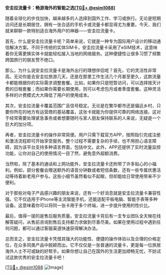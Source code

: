 **安圭拉流量卡：畅游海外的智能之选[[TG💪+ @esim1088](https://t.me/s/esim1088)]**

随着全球化的步伐加快，越来越多的人选择到国外工作、学习或旅行。无论是短期访问还是长期居住，拥有一张合适的手机卡或流量卡都显得尤为重要。今天，我们就来聊聊一款特别适合海外用户的神器——安圭拉流量卡。

首先，什么是安圭拉流量卡呢？简单来说，它就是一种专为国际用户设计的移动通信解决方案。不同于传统的实体SIM卡，安圭拉流量卡采用了eSIM技术，这意味着你无需更换实体卡就能轻松接入当地的网络服务。这种便捷性让很多习惯了频繁跨国旅行的朋友赞不绝口。

那么，为什么说安圭拉流量卡是海外出行的理想伴侣呢？首先，它的灵活性非常高。无论你是去安圭拉旅游几天，还是在那里工作生活几个月甚至更久，这款流量卡都能根据你的实际需求调整套餐。比如，如果你只是短暂访问，可以选择按天计费的日租套餐；而如果你需要长期使用，则可以考虑包月或者季度套餐。这种灵活多样的计费模式大大降低了用户的使用成本。

其次，安圭拉流量卡覆盖范围广且信号稳定。无论是在繁华都市还是偏远乡村，只要你所在的地方有运营商的基站覆盖，这张卡就能为你提供可靠的网络连接。这对于经常需要处理紧急事务或者想要随时与家人朋友保持联系的人来说，无疑是一个巨大的加分项。

再者，安圭拉流量卡的操作非常简便。用户只需下载官方APP，按照指引完成注册和激活流程即可开始享受服务。整个过程不需要复杂的手续，也不用担心语言障碍，因为该平台支持多种语言界面，包括中文。此外，APP还提供了实时流量监控功能，让你对自己的使用情况一目了然，避免意外超额消费。

当然啦，除了基本的通话和上网功能外，安圭拉流量卡还附带了许多贴心的小福利。例如，部分套餐会赠送额外的语音分钟数或者短信条数，还有一些专属优惠活动等待着新老用户参与。这些小细节虽然看似不起眼，但却能给日常使用带来不少便利。

对于那些对电子产品感兴趣的朋友来说，还有一个好消息就是安圭拉流量卡兼容性强。它不仅适用于iPhone等主流智能手机，还能适配平板电脑、智能手表等多种设备。这意味着你可以将同一张卡用于多个终端，进一步提升使用的性价比。

最后，值得一提的是售后服务质量。安圭拉流量卡背后有一支专业团队全天候在线解答疑问，从售前咨询到售后支持都力求做到尽善尽美。如果在使用过程中遇到任何问题，都可以通过客服渠道快速获得解决办法。

总而言之，安圭拉流量卡凭借其强大的功能性、便捷的操作体验以及合理的价格定位，在众多同类产品中脱颖而出。它不仅仅是一张普通的流量卡，更是每一位旅居海外人士不可或缺的好帮手。如果你想让自己在国外的生活更加顺畅无忧，不妨试试这款优秀的安圭拉流量卡吧！

[[TG💪+ @esim1088](https://t.me/s/esim1088) ![Image](https://i.postimg.cc/4NQfJmqS/Snipaste-2025-05-13-00-14-12.png)]